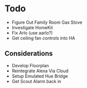 # Todo

- Figure Out Family Room Gas Stove
- Investigate HomeKit
- Fix Arlo (use aarlo?)
- Get ceiling fan controls into HA

## Considerations

- Develop Floorplan
- Reintegrate Alexa Via Cloud
- Setup Emulated Hue Bridge
- Get Scout Alarm back in
